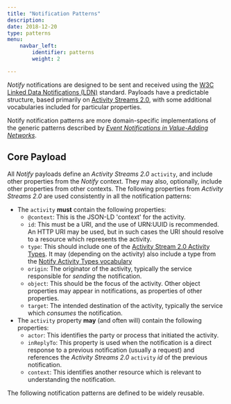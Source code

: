 ```yaml
---
title: "Notification Patterns"
description:
date: 2018-12-20
type: patterns
menu:
    navbar_left:
        identifier: patterns
        weight: 2

---
```


*Notify* notifications are designed to be sent and received using the [W3C Linked Data Notifications (LDN)](https://www.w3.org/TR/2017/REC-ldn-20170502/) standard. Payloads have a predictable structure, based primarily
on [Activity Streams 2.0](https://www.w3.org/TR/activitystreams-core/), with some additional vocabularies included for particular properties.

Notify notification patterns are more domain-specific implementations of the generic patterns described by _[Event Notifications in Value-Adding Networks](https://www.eventnotifications.net)_.

## Core Payload
All *Notify* payloads define an *Activity Streams 2.0* `activity`, and include other properties from the *Notify* context. They may also, optionally, include other properties from other contexts. The following properties from _Activity Streams 2.0_ are used consistently in all the
notification patterns:

* The `activity` **must** contain the following properties:
  * `@context`: This is the JSON-LD 'context' for the activity.
  * `id`: This must be a URI, and the use of URN:UUID is recommended. An HTTP URI may be used, but in such cases the URI should resolve to a resource which represents the activity.
  * `type`: This should include one of the [Activity Stream 2.0 Activity Types](https://www.w3.org/TR/activitystreams-vocabulary/). It may (depending on the activity) also include a type from the [Notify Activity Types vocabulary](/specification/vocabulary/)
  * `origin`: The originator of the activity, typically the service responsible for *sending* the notification.
  * `object`: This should be the focus of the activity. Other object properties may appear in notifications, as properties of other properties.
  * `target`: The intended destination of the activity, typically the service which *consumes* the notification.
* The `activity` property **may** (and often will) contain the following properties:
  * `actor`: This identifies the party or process that initiated the activity.
  * `inReplyTo`: This property is used when the notification is a direct response to a previous notification (usually a request) and references the _Activity Streams 2.0_ `activity` _id_ of the previous notification.
  * `context`: This identifies another resource which is relevant to understanding the notification.

The following notification patterns are defined to be widely reusable.